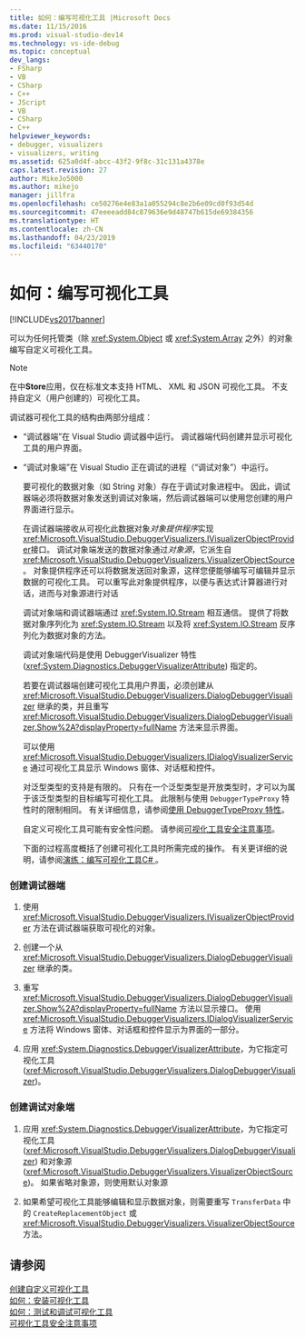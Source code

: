 ```yaml
---
title: 如何：编写可视化工具 |Microsoft Docs
ms.date: 11/15/2016
ms.prod: visual-studio-dev14
ms.technology: vs-ide-debug
ms.topic: conceptual
dev_langs:
- FSharp
- VB
- CSharp
- C++
- JScript
- VB
- CSharp
- C++
helpviewer_keywords:
- debugger, visualizers
- visualizers, writing
ms.assetid: 625a0d4f-abcc-43f2-9f8c-31c131a4378e
caps.latest.revision: 27
author: MikeJo5000
ms.author: mikejo
manager: jillfra
ms.openlocfilehash: ce50276e4e83a1a055294c8e2b6e09cd0f93d54d
ms.sourcegitcommit: 47eeeeadd84c879636e9d48747b615de69384356
ms.translationtype: HT
ms.contentlocale: zh-CN
ms.lasthandoff: 04/23/2019
ms.locfileid: "63440170"
---
```

# <a name="how-to-write-a-visualizer"></a>如何：编写可视化工具
[!INCLUDE[vs2017banner](../includes/vs2017banner.md)]

可以为任何托管类（除 <xref:System.Object> 或 <xref:System.Array> 之外）的对象编写自定义可视化工具。  
  
> [!NOTE]
> 在中**Store**应用，仅在标准文本支持 HTML、 XML 和 JSON 可视化工具。 不支持自定义（用户创建的）可视化工具。  
  
 调试器可视化工具的结构由两部分组成：  
  
- “调试器端”在 Visual Studio 调试器中运行。 调试器端代码创建并显示可视化工具的用户界面。  
  
- “调试对象端”在 Visual Studio 正在调试的进程（“调试对象”）中运行。  
  
  要可视化的数据对象（如 String 对象）存在于调试对象进程中。 因此，调试器端必须将数据对象发送到调试对象端，然后调试器端可以使用您创建的用户界面进行显示。  
  
  在调试器端接收从可视化此数据对象*对象提供程序*实现<xref:Microsoft.VisualStudio.DebuggerVisualizers.IVisualizerObjectProvider>接口。 调试对象端发送的数据对象通过*对象源*，它派生自<xref:Microsoft.VisualStudio.DebuggerVisualizers.VisualizerObjectSource>。 对象提供程序还可以将数据发送回对象源，这样您便能够编写可编辑并显示数据的可视化工具。 可以重写此对象提供程序，以便与表达式计算器进行对话，进而与对象源进行对话  
  
  调试对象端和调试器端通过 <xref:System.IO.Stream> 相互通信。 提供了将数据对象序列化为 <xref:System.IO.Stream> 以及将 <xref:System.IO.Stream> 反序列化为数据对象的方法。  
  
  调试对象端代码是使用 DebuggerVisualizer 特性 (<xref:System.Diagnostics.DebuggerVisualizerAttribute>) 指定的。  
  
  若要在调试器端创建可视化工具用户界面，必须创建从 <xref:Microsoft.VisualStudio.DebuggerVisualizers.DialogDebuggerVisualizer> 继承的类，并且重写 <xref:Microsoft.VisualStudio.DebuggerVisualizers.DialogDebuggerVisualizer.Show%2A?displayProperty=fullName> 方法来显示界面。  
  
  可以使用 <xref:Microsoft.VisualStudio.DebuggerVisualizers.IDialogVisualizerService> 通过可视化工具显示 Windows 窗体、对话框和控件。  
  
  对泛型类型的支持是有限的。 只有在一个泛型类型是开放类型时，才可以为属于该泛型类型的目标编写可视化工具。 此限制与使用 `DebuggerTypeProxy` 特性时的限制相同。 有关详细信息，请参阅[使用 DebuggerTypeProxy 特性](../debugger/using-debuggertypeproxy-attribute.md)。  
  
  自定义可视化工具可能有安全性问题。 请参阅[可视化工具安全注意事项](../debugger/visualizer-security-considerations.md)。  
  
  下面的过程高度概括了创建可视化工具时所需完成的操作。 有关更详细的说明，请参阅[演练：编写可视化工具C# ](../debugger/walkthrough-writing-a-visualizer-in-csharp.md)。  
  
### <a name="to-create-the-debugger-side"></a>创建调试器端  
  
1. 使用 <xref:Microsoft.VisualStudio.DebuggerVisualizers.IVisualizerObjectProvider> 方法在调试器端获取可视化的对象。  
  
2. 创建一个从 <xref:Microsoft.VisualStudio.DebuggerVisualizers.DialogDebuggerVisualizer> 继承的类。  
  
3. 重写 <xref:Microsoft.VisualStudio.DebuggerVisualizers.DialogDebuggerVisualizer.Show%2A?displayProperty=fullName> 方法以显示接口。 使用 <xref:Microsoft.VisualStudio.DebuggerVisualizers.IDialogVisualizerService> 方法将 Windows 窗体、对话框和控件显示为界面的一部分。  
  
4. 应用 <xref:System.Diagnostics.DebuggerVisualizerAttribute>，为它指定可视化工具 (<xref:Microsoft.VisualStudio.DebuggerVisualizers.DialogDebuggerVisualizer>)。  
  
### <a name="to-create-the-debuggee-side"></a>创建调试对象端  
  
1. 应用 <xref:System.Diagnostics.DebuggerVisualizerAttribute>，为它指定可视化工具 (<xref:Microsoft.VisualStudio.DebuggerVisualizers.DialogDebuggerVisualizer>) 和对象源 (<xref:Microsoft.VisualStudio.DebuggerVisualizers.VisualizerObjectSource>)。 如果省略对象源，则使用默认对象源  
  
2. 如果希望可视化工具能够编辑和显示数据对象，则需要重写 `TransferData` 中的 `CreateReplacementObject` 或 <xref:Microsoft.VisualStudio.DebuggerVisualizers.VisualizerObjectSource> 方法。  
  
## <a name="see-also"></a>请参阅  
 [创建自定义可视化工具](../debugger/create-custom-visualizers-of-data.md)   
 [如何：安装可视化工具](../debugger/how-to-install-a-visualizer.md)   
 [如何：测试和调试可视化工具](../debugger/how-to-test-and-debug-a-visualizer.md)   
 [可视化工具安全注意事项](../debugger/visualizer-security-considerations.md)
